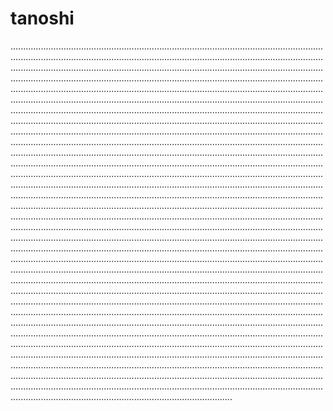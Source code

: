 # tanoshi
....................................................................................................................................................................................................................................................................................................................................................................................................................................................................................................................................................................................................................................................................................................................................................................................................................................................................................................................................................................................................................................................................................................................................................................................................................................................................................................................................................................................................................................................................................................................................................................................................................................................................................................................................................................................................................................................................................................................................................................................................................................................................................................................................................................................................................................................................................................................................................................................................................................................................................................................................................................................................................................................................................................................................................................................................................................................................................................................................................................................................................................................................................................................................................................................................................................................................................................................................................................................................................................................................................................................................................................................................................................................................................................................................................................................................................................................................................................................................................................................................................................................................................................................................................................................................................................................................................................................................................
